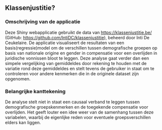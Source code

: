 ## Klassenjustitie?

### Omschrijving van de applicatie
Deze Shiny webapplicatie gebruikt de data van https://klassenjustitie.be/ (GitHub: https://github.com/IntiDC/klassenjustitie), beheerd door Inti De Ceukelaire. De applicatie visualiseert de resultaten van een basis(regressie)model om de verschillen tussen demografische groepen op basis van nationale origine en gender in compensatie voor een overlijden in juridische vonnissen bloot te leggen. Deze analyse gaat verder dan een simpele vergelijking van gemiddeldes door rekening te houden met de variatie rond deze gemiddeldes en stelt tevens de gebruiker in staat om te controleren voor andere kenmerken die in de originele dataset zijn opgenomen.

### Belangrijke kanttekening
De analyse stelt niet in staat een causaal verband te leggen tussen demografische groepskenmerken en de toegekende compensatie voor overlijden. Het geeft louter een idee weer van de samenhang tussen deze variabelen, waarbij de eigenlijke reden voor eventuele groepsverschillen elders kan liggen.
